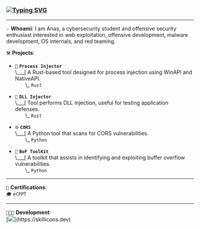 ### [![Typing SVG](https://readme-typing-svg.demolab.com?font=Monaspace+Krypton&pause=1000&color=B5E845&vCenter=true&random=true&width=435&lines=hey%2C+it's+Anas!;Hex+dancing+in+dark+corners;Weaving+nightmares+in+assembly++;Summoning+shells+from+the+ether;Glib+jocks+quiz+nymph+to+vex+dwarf;Surfing+the+forbidden+waves)](https://git.io/typing-svg)
---
`💡` **Whoami**: I am Anas, a cybersecurity student and offensive security enthusiast interested in web exploitation, offensive development, malware development, OS internals, and red teaming.

`🛠` **Projects**:  

- `🚀` **`Process Injector`**  
  \\___[ A Rust-based tool designed for process injection using WinAPI and NativeAPI.  
  &nbsp;&nbsp;&nbsp;&nbsp;&nbsp;&nbsp;&nbsp;\\\_ `Rust`  

- `💉` **`DLL Injector`**  
  \\___[ Tool performs DLL injection, useful for testing application defenses.  
  &nbsp;&nbsp;&nbsp;&nbsp;&nbsp;&nbsp;&nbsp;\\\_ `Rust`  

- `🌐` **`CORS`**  
  \\___[ A Python tool that scans for CORS vulnerabilities.  
  &nbsp;&nbsp;&nbsp;&nbsp;&nbsp;&nbsp;&nbsp;\\\_ `Python`  

- `🔧` **`BoF ToolKit`**  
  \\___[ A toolkit that assists in identifying and exploiting buffer overflow vulnerabilities.  
  &nbsp;&nbsp;&nbsp;&nbsp;&nbsp;&nbsp;&nbsp;\\\_ `Python`  

---

`📜` **Certifications**:  
`🎓` `eCPPT`  

---

`👨🏻‍💻` **Development**:<br>
[![](https://skillicons.dev/icons?i=rust,python,bash,powershell,sqlite,notion,vim,visualstudio,vscode,arch,linux,windows,github,)](https://skillicons.dev)
